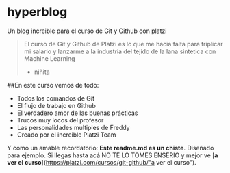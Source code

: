 # hyperblog
Un blog increible para el curso de Git y Github con platzi
>El curso de Git y Github de Platzi es lo que me hacia falta para triplicar mi salario y lanzarme a la industria del tejido de la lana sintetica con Machine Learning 
> - niñita

##En este curso vemos de todo:
* Todos los comandos de Git
* El flujo de trabajo en Github
* El verdadero amor de las buenas prácticas
* Trucos muy locos del profesor
* Las personalidades multiples de Freddy
* Creado por el increible Platzi Team

Y como un amable recordatorio: **Este readme.md es un chiste**. Diseñado para ejemplo. Si llegas hasta acá NO TE LO TOMES ENSERIO y mejor ve [**a ver el curso**](https://platzi.com/cursos/git-github/"a ver el curso").
